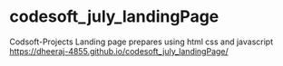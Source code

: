 # codesoft_july_landingPage

Codsoft-Projects
Landing page
prepares using html css and javascript
https://dheeraj-4855.github.io/codesoft_july_landingPage/
